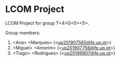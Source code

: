 # LCOM Project

LCOM Project for group T&lt;4&gt;G&lt;0&gt;&lt;5&gt;.

Group members:

1. &lt;Ana&gt; &lt;Marques&gt; (&lt;up201907565@fe.up.pt&gt;)
2. &lt;Miguel&gt; &lt;Amorim&gt; (&lt;up201907756@fe.up.pt&gt;)
3. &lt;Tiago&gt; &lt;Rodrigues&gt; (&lt;up20196807@fe.up.pt&gt;)
